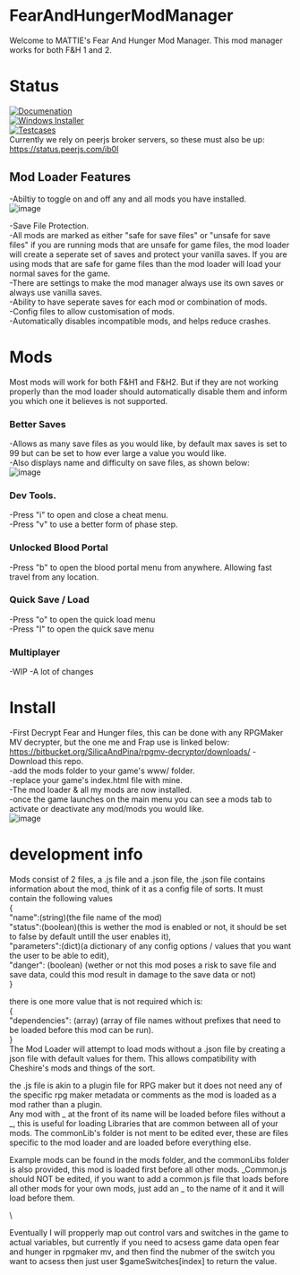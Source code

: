 # FearAndHungerModManager  
Welcome to MATTIE's Fear And Hunger Mod Manager. This mod manager works for both F&H 1 and 2.  

# Status
[![Documenation](https://github.com/mattieFM/FearAndHungerModManager/actions/workflows/buildPages.yml/badge.svg?branch=main)](https://github.com/mattieFM/FearAndHungerModManager/actions/workflows/buildPages.yml)  
[![Windows Installer](https://github.com/mattieFM/FearAndHungerModManager/actions/workflows/buildInstaller.yml/badge.svg)](https://github.com/mattieFM/FearAndHungerModManager/actions/workflows/buildInstaller.yml)  
[![Testcases](https://github.com/mattieFM/FearAndHungerModManager/actions/workflows/build.yml/badge.svg)](https://github.com/mattieFM/FearAndHungerModManager/actions/workflows/build.yml)  
Currently we rely on peerjs broker servers, so these must also be up: https://status.peerjs.com/ib0l

## Mod Loader Features  
-Abiltiy to toggle on and off any and all mods you have installed.  
![image](https://github.com/mattieFM/FearAndHungerModManager/assets/66142165/e3012f3c-b75d-4ec4-a4d0-282b8ad24cf4)

-Save File Protection.  
  -All mods are marked as either "safe for save files" or "unsafe for save files" if you are running mods that are unsafe for game files, the mod loader will create a seperate set of saves and protect your vanilla saves. If you are using mods that are safe for game files than the mod loader will load your normal saves for the game.   
  -There are settings to make the mod manager always use its own saves or always use vanilla saves.   
  -Ability to have seperate saves for each mod or combination of mods.  
-Config files to allow customisation of mods.   
-Automatically disables incompatible mods, and helps reduce crashes.  


# Mods  
Most mods will work for both F&H1 and F&H2. But if they are not working properly than the mod loader should automatically disable them and inform you which one it believes is not supported.  


### Better Saves  
  -Allows as many save files as you would like, by default max saves is set to 99 but can be set to how ever large a value you would like.  
  -Also displays name and difficulty on save files, as shown below:  
  ![image](https://github.com/mattieFM/FearAndHungerModManager/assets/66142165/37b1610a-fd7f-4559-83ed-8103e536113f)  
  
### Dev Tools.  
  -Press "i" to open and close a cheat menu.  
  -Press "v" to use a better form of phase step.  
  
### Unlocked Blood Portal  
  -Press "b" to open the blood portal menu from anywhere. Allowing fast travel from any location.  
  
### Quick Save / Load
 -Press "o" to open the quick load menu  
 -Press "l" to open the quick save menu  


### Multiplayer  
  -WIP
  -A lot of changes

# Install  

   -First Decrypt Fear and Hunger files, this can be done with any RPGMaker MV decrypter, but the one me and Frap use is linked below:
    https://bitbucket.org/SilicaAndPina/rpgmv-decryptor/downloads/
   -Download this repo.  
   -add the mods folder to your game's www/ folder.  
   -replace your game's index.html file with mine.  
   -The mod loader & all my mods are now installed.  
   -once the game launches on the main menu you can see a mods tab to activate or deactivate any mod/mods you would like.  
   ![image](https://github.com/mattieFM/FearAndHungerModManager/assets/66142165/0afa2d96-8f7f-451c-a972-b6f520cbc214)


# development info  

Mods consist of 2 files, a .js file and a .json file, the .json file contains information about the mod, think of it as a config file of sorts. It must contain the following values  
{  
    "name":(string)(the file name of the mod)  
    "status":(boolean)(this is wether the mod is enabled or not, it should be set to false by default untill the user enables it),  
    "parameters":(dict)(a dictionary of any config options / values that you want the user to be able to edit),  
    "danger": (boolean) (wether or not this mod poses a risk to save file and save data, could this mod result in damage to the save data or not)  
}  

there is one more value that is not required which is:  
{  
	"dependencies": (array) (array of file names without prefixes that need to be loaded before this mod can be run).  
}  
The Mod Loader will attempt to load mods without a .json file by creating a json file with default values for them. This allows compatibility with Cheshire's mods and things of the sort.

the .js file is akin to a plugin file for RPG maker but it does not need any of the specific rpg maker metadata or comments as the mod is loaded as a mod rather than a plugin.  
Any mod with _ at the front of its name will be loaded before files without a _, this is useful for loading Libraries that are common between all of your mods. The commonLib's folder is not ment to be edited ever, these are files specific to the mod loader and are loaded before everything else.  


Example mods can be found in the mods folder, and the commonLibs folder is also provided, this mod is loaded first before all other mods. _Common.js should NOT be edited, if you want to add a common.js file 
that loads before all other mods for your own mods, just add an _ to the name of it and it will load before them.  



\

Eventually I will propperly map out control vars and switches in the game to actual variables, but currently if you need to acsess game data open fear and hunger in rpgmaker mv, and then find the nubmer of the switch
you want to acsess then just user $gameSwitches[index] to return the value.
